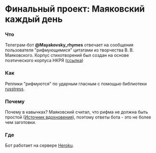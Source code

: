 # Финальный проект: Маяковский каждый день
### Что
Телеграм-бот **@Mayakovsky_rhymes** отвечает на сообщения пользователя "рифмующимися" цитатами из творчества В. В. Маяковского.
Корпус стихотворений был создан на основе поэтического корпуса НКРЯ ([ссылка](http://search.ruscorpora.ru/search.xml?env=alpha&mode=poetic&sort=gr_created_&text=meta&doc_author=%c2.%20%c2.%20%cc%e0%ff%ea%ee%e2%f1%ea%e8%e9))
### Как
Реплики "рифмуются" по ударным гласным с помощью библиотеки [russtress](https://pypi.org/project/russtress/).
### Почему
Почему в кавычках? Маяковский считал, что рифма не должна быть простой ([Источник вдохновения](https://ru.wikisource.org/wiki/%D0%9A%D0%B0%D0%BA_%D0%B4%D0%B5%D0%BB%D0%B0%D1%82%D1%8C_%D1%81%D1%82%D0%B8%D1%85%D0%B8%3F_(%D0%9C%D0%B0%D1%8F%D0%BA%D0%BE%D0%B2%D1%81%D0%BA%D0%B8%D0%B9))), поэтому ответы бота - это не более чем заготовки.
### Где
Бот работает на сервере [Heroku](https://app-mayakovsky.herokuapp.com/).
